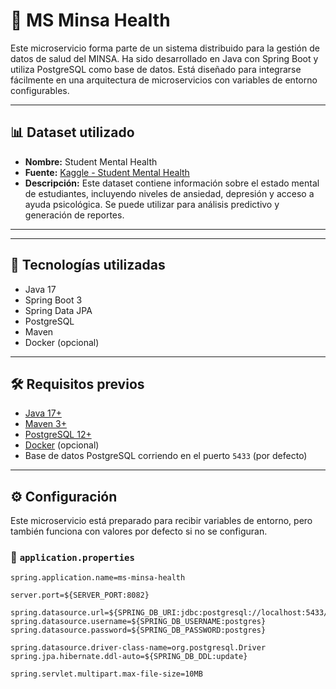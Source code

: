 # 🏥 MS Minsa Health

Este microservicio forma parte de un sistema distribuido para la gestión de datos de salud del MINSA. Ha sido desarrollado en Java con Spring Boot y utiliza PostgreSQL como base de datos. Está diseñado para integrarse fácilmente en una arquitectura de microservicios con variables de entorno configurables.

---

## 📊 Dataset utilizado

- **Nombre:** Student Mental Health
- **Fuente:** [Kaggle - Student Mental Health](https://datosabiertos.gob.pe/dataset/establecimientos-de-salud)
- **Descripción:** Este dataset contiene información sobre el estado mental de estudiantes, incluyendo niveles de ansiedad, depresión y acceso a ayuda psicológica. Se puede utilizar para análisis predictivo y generación de reportes.

---

---

## 🚀 Tecnologías utilizadas

- Java 17
- Spring Boot 3
- Spring Data JPA
- PostgreSQL
- Maven
- Docker (opcional)

---

## 🛠️ Requisitos previos

- [Java 17+](https://adoptium.net/)
- [Maven 3+](https://maven.apache.org/)
- [PostgreSQL 12+](https://www.postgresql.org/)
- [Docker](https://www.docker.com/) (opcional)
- Base de datos PostgreSQL corriendo en el puerto `5433` (por defecto)

---

## ⚙️ Configuración

Este microservicio está preparado para recibir variables de entorno, pero también funciona con valores por defecto si no se configuran.

### 📄 `application.properties`

```properties
spring.application.name=ms-minsa-health

server.port=${SERVER_PORT:8082}

spring.datasource.url=${SPRING_DB_URI:jdbc:postgresql://localhost:5433/health_db}
spring.datasource.username=${SPRING_DB_USERNAME:postgres}
spring.datasource.password=${SPRING_DB_PASSWORD:postgres}

spring.datasource.driver-class-name=org.postgresql.Driver
spring.jpa.hibernate.ddl-auto=${SPRING_DB_DDL:update}

spring.servlet.multipart.max-file-size=10MB
